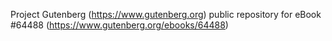Project Gutenberg (https://www.gutenberg.org) public repository for
eBook #64488 (https://www.gutenberg.org/ebooks/64488)
